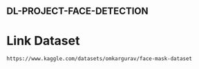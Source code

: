 ## DL-PROJECT-FACE-DETECTION

# Link Dataset
```
https://www.kaggle.com/datasets/omkargurav/face-mask-dataset
```
